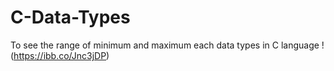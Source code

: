# C-Data-Types
To see the range of minimum and maximum each data types in C language
!(https://ibb.co/Jnc3jDP)
